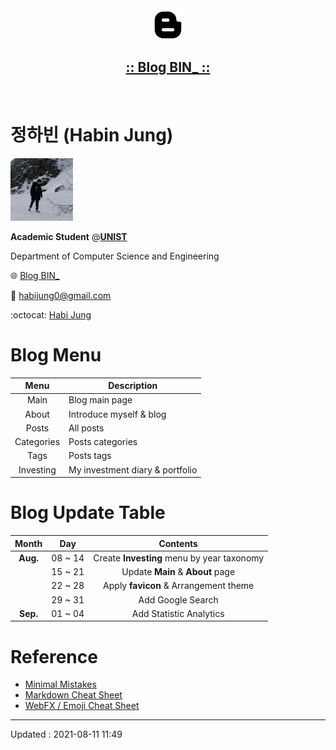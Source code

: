 <center>
<img src="./assets/images/logo-88x88.png" width="50" height="50">

## [:: Blog BIN_ ::](https://habijung.github.io/)
</center>
<br>

# 정하빈 (Habin Jung)

<img src="./assets/images/profile-500x500.jpg" width="100" height="100">

**Academic Student** @[**UNIST**](https://unist.ac.kr)

Department of Computer Science and Engineering

:globe_with_meridians: [Blog BIN_](https://habijung.github.io)

:e-mail: <habijung0@gmail.com>

:octocat: [Habi Jung](https://github.com/habijung)

# Blog Menu

| Menu | Description |
| :--: | ----------- |
| Main | Blog main page |
| About | Introduce myself & blog |
| Posts | All posts |
| Categories | Posts categories |
| Tags | Posts tags |
| Investing | My investment diary & portfolio |

# Blog Update Table

| Month | Day | Contents |
| :---: | :-: | :------: |
| **Aug.** | 08 ~ 14 | Create **Investing** menu by year taxonomy |
|| 15 ~ 21 | Update **Main** & **About** page |
|| 22 ~ 28 | Apply **favicon** & Arrangement theme |
|| 29 ~ 31 | Add Google Search |
| **Sep.** | 01 ~ 04 | Add Statistic Analytics |

# Reference

- [Minimal Mistakes](https://mmistakes.github.io/minimal-mistakes/)
- [Markdown Cheat Sheet](https://www.markdownguide.org/cheat-sheet/)
- [WebFX / Emoji Cheat Sheet](https://www.webfx.com/tools/emoji-cheat-sheet/)

---

Updated : 2021-08-11 11:49